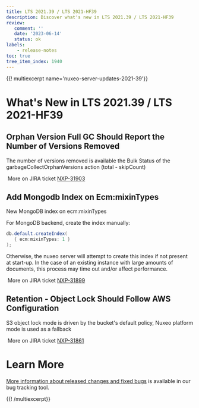 ```yaml
---
title: LTS 2021.39 / LTS 2021-HF39
description: Discover what's new in LTS 2021.39 / LTS 2021-HF39
review:
   comment: ''
   date: '2023-06-14'
   status: ok
labels:
    - release-notes
toc: true
tree_item_index: 1940
---
```


{{! multiexcerpt name='nuxeo-server-updates-2021-39'}}
# What's New in LTS 2021.39 / LTS 2021-HF39

## Orphan Version Full GC Should Report the Number of Versions Removed


The number of versions removed is available the Bulk Status of the garbageCollectOrphanVersions action (total - skipCount)

<i class="fa fa-long-arrow-right" aria-hidden="true"></i>&nbsp;More on JIRA ticket [NXP-31903](https://jira.nuxeo.com/browse/NXP-31903)

## Add Mongodb Index on Ecm:mixinTypes


New MongoDB index on ecm:mixinTypes

For MongoDB backend, create the index manually:
```Java
db.default.createIndex(
   { ecm:mixinTypes: 1 }
);
```
Otherwise, the nuxeo server will attempt to create this index if not present at start-up.  In the case of an existing instance with large amounts of documents, this process may time out and/or affect performance.

<i class="fa fa-long-arrow-right" aria-hidden="true"></i>&nbsp;More on JIRA ticket [NXP-31899](https://jira.nuxeo.com/browse/NXP-31899)

## Retention - Object Lock Should Follow AWS Configuration


S3 object lock mode is driven by the bucket's default policy, Nuxeo platform mode is used as a fallback

<i class="fa fa-long-arrow-right" aria-hidden="true"></i>&nbsp;More on JIRA ticket [NXP-31861](https://jira.nuxeo.com/browse/NXP-31861)


# Learn More

[More information about released changes and fixed bugs](https://jira.nuxeo.com/secure/ReleaseNote.jspa?projectId=10011&version=22295) is available in our bug tracking tool.

{{! /multiexcerpt}}
